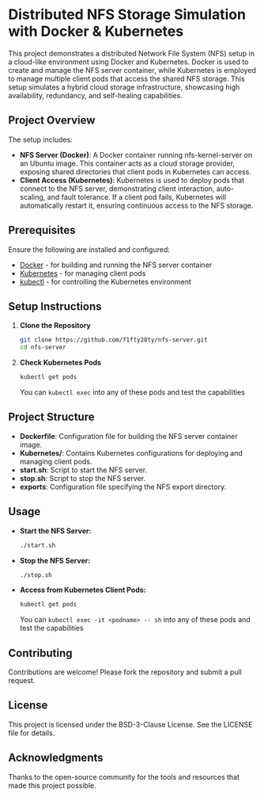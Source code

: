 # Distributed NFS Storage Simulation with Docker & Kubernetes

This project demonstrates a distributed Network File System (NFS) setup in a cloud-like environment using Docker and Kubernetes. Docker is used to create and manage the NFS server container, while Kubernetes is employed to manage multiple client pods that access the shared NFS storage. This setup simulates a hybrid cloud storage infrastructure, showcasing high availability, redundancy, and self-healing capabilities.

## Project Overview

The setup includes:
- **NFS Server (Docker)**: A Docker container running nfs-kernel-server on an Ubuntu image. This container acts as a cloud storage provider, exposing shared directories that client pods in Kubernetes can access.
- **Client Access (Kubernetes)**: Kubernetes is used to deploy pods that connect to the NFS server, demonstrating client interaction, auto-scaling, and fault tolerance. If a client pod fails, Kubernetes will automatically restart it, ensuring continuous access to the NFS storage.

## Prerequisites

Ensure the following are installed and configured:
- [Docker](https://docs.docker.com/get-docker/) - for building and running the NFS server container
- [Kubernetes](https://kubernetes.io/docs/setup/) - for managing client pods
- [kubectl](https://kubernetes.io/docs/tasks/tools/install-kubectl/) - for controlling the Kubernetes environment

## Setup Instructions

1. **Clone the Repository**

    ```bash
    git clone https://github.com/f1fty28ty/nfs-server.git
    cd nfs-server
    ```

3. **Check Kubernetes Pods**

    ```bash
    kubectl get pods
    ```

    You can ```kubectl exec``` into any of these pods and test the capabilities

## Project Structure

- **Dockerfile**: Configuration file for building the NFS server container image.
- **Kubernetes/**: Contains Kubernetes configurations for deploying and managing client pods.
- **start.sh**: Script to start the NFS server.
- **stop.sh**: Script to stop the NFS server.
- **exports**: Configuration file specifying the NFS export directory.

## Usage

- **Start the NFS Server:**

    ```bash
    ./start.sh
    ```

- **Stop the NFS Server:**

    ```bash
    ./stop.sh
    ```

- **Access from Kubernetes Client Pods:**

    ```bash
    kubectl get pods
    ```

    You can ```kubectl exec -it <podname> -- sh``` into any of these pods and test the capabilities
  
## Contributing

Contributions are welcome! Please fork the repository and submit a pull request.

## License

This project is licensed under the BSD-3-Clause License. See the LICENSE file for details.

## Acknowledgments

Thanks to the open-source community for the tools and resources that made this project possible.
